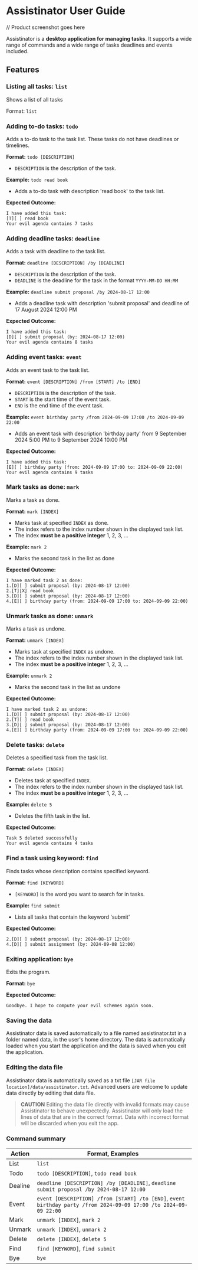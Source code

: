 # Assistinator User Guide


// Product screenshot goes here

Assistinator is a **desktop application for managing tasks**. It supports a wide range of commands and a wide range of tasks
deadlines and events included.

## Features
### Listing all tasks: `list`

Shows a list of all tasks

Format: `list`


### Adding to-do tasks: `todo`

Adds a to-do task to the task list. These tasks do not have deadlines or timelines.

**Format:** `todo [DESCRIPTION]`

- `DESCRIPTION` is the description of the task.

**Example:** `todo read book`

- Adds a to-do task with description 'read book' to the task list.

**Expected Outcome:**

```
I have added this task:
[T][ ] read book
Your evil agenda contains 7 tasks
```
### Adding deadline tasks: `deadline`

Adds a task with deadline to the task list.

**Format:** `deadline [DESCRIPTION] /by [DEADLINE]`

- `DESCRIPTION` is the description of the task.
- `DEADLINE` is the deadline for the task in the format `YYYY-MM-DD HH:MM`

**Example:** `deadline submit proposal /by 2024-08-17 12:00`

- Adds a deadline task with description 'submit proposal' and deadline of 17 August 2024 12:00 PM

**Expected Outcome:**
```
I have added this task:
[D][ ] submit proposal (by: 2024-08-17 12:00)
Your evil agenda contains 8 tasks
```

### Adding event tasks: `event`

Adds an event task to the task list.

**Format:** `event [DESCRIPTION] /from [START] /to [END]`

- `DESCRIPTION` is the description of the task.
- `START` is the start time of the event task.
- `END` is the end time of the event task.

**Example:** `event birthday party /from 2024-09-09 17:00 /to 2024-09-09 22:00`

- Adds an event task with description 'birthday party' from 9 September 2024 5:00 PM to 9 September 2024 10:00 PM

**Expected Outcome:**
```
I have added this task:
[E][ ] birthday party (from: 2024-09-09 17:00 to: 2024-09-09 22:00)
Your evil agenda contains 9 tasks
```
### Mark tasks as done: `mark`

Marks a task as done.

**Format:** `mark [INDEX]`

- Marks task at specified `INDEX` as done.
- The index refers to the index number shown in the displayed task list.
- The index **must be a positive integer** 1, 2, 3, ...

**Example:** `mark 2`

- Marks the second task in the list as done

**Expected Outcome:**
```
I have marked task 2 as done:
1.[D][ ] submit proposal (by: 2024-08-17 12:00)
2.[T][X] read book
3.[D][ ] submit proposal (by: 2024-08-17 12:00)
4.[E][ ] birthday party (from: 2024-09-09 17:00 to: 2024-09-09 22:00)
```

### Unmark tasks as done: `unmark`

Marks a task as undone.

**Format:** `unmark [INDEX]`

- Marks task at specified `INDEX` as undone.
- The index refers to the index number shown in the displayed task list.
- The index **must be a positive integer** 1, 2, 3, ...

**Example:** `unmark 2`

- Marks the second task in the list as undone

**Expected Outcome:**
```
I have marked task 2 as undone:
1.[D][ ] submit proposal (by: 2024-08-17 12:00)
2.[T][ ] read book
3.[D][ ] submit proposal (by: 2024-08-17 12:00)
4.[E][ ] birthday party (from: 2024-09-09 17:00 to: 2024-09-09 22:00)
```

### Delete tasks: `delete`

Deletes a specified task from the task list.

**Format:** `delete [INDEX]`

- Deletes task at specified `INDEX`.
- The index refers to the index number shown in the displayed task list.
- The index **must be a positive integer** 1, 2, 3, ...

**Example:** `delete 5`

- Deletes the fifth task in the list.

**Expected Outcome:**
```
Task 5 deleted successfully
Your evil agenda contains 4 tasks
```

### Find a task using keyword: `find`

Finds tasks whose description contains specified keyword.

**Format:** `find [KEYWORD]`

- `[KEYWORD]` is the word you want to search for in tasks.

**Example:** `find submit`

- Lists all tasks that contain the keyword 'submit' 

**Expected Outcome:**
```
2.[D][ ] submit proposal (by: 2024-08-17 12:00)
4.[D][ ] submit assignment (by: 2024-09-08 12:00)
```

### Exiting application: `bye`

Exits the program.

**Format:** `bye`

**Expected Outcome:**
```
Goodbye. I hope to compute your evil schemes again soon.
```

### Saving the data

Assistinator data is saved automatically to a file named assistinator.txt in a folder named data, in the user's home 
directory. The data is automatically loaded when you start the application and the data is saved when you exit the 
application.

### Editing the data file

Assistinator data is automatically saved as a txt file `[JAR file location]/data/assistinator.txt`.
Advanced users are welcome to update data directly by editing that data file.

> **CAUTION**
> Editing the data file directly with invalid formats may cause Assistinator to behave unexpectedly.
>Assistinator will only load the lines of data that are in the correct format. Data with incorrect format will be
discarded when you exit the app.

### Command summary
| Action       | Format, Examples                                                                                                  |
|--------------|-------------------------------------------------------------------------------------------------------------------|
| List         | `list`                                                                                                            |
| Todo         | `todo [DESCRIPTION]`, `todo read book`                                                                            |
| Dealine      | `deadline [DESCRIPTION] /by [DEADLINE]`, `deadline submit proposal /by 2024-08-17 12:00`                          |
| Event        | `event [DESCRIPTION] /from [START] /to [END]`, `event birthday party /from 2024-09-09 17:00 /to 2024-09-09 22:00` |
| Mark         | `unmark [INDEX]`, `mark 2`                                                                                        |
| Unmark       | `unmark [INDEX]`, `unmark 2`                                                                                      |
| Delete       | `delete [INDEX]`, `delete 5`                                                                                      |
| Find         | `find [KEYWORD]`, `find submit`                                                                                   |
| Bye          | `bye`                                                                                                             |